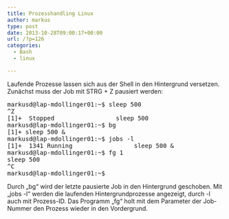 ```yaml
---
title: Prozesshandling Linux
author: markus
type: post
date: 2013-10-28T09:00:17+00:00
url: /?p=126
categories:
  - Bash
  - linux

---
```

Laufende Prozesse lassen sich aus der Shell in den Hintergrund versetzen. Zunächst muss der Job mit STRG + Z pausiert werden: 

<pre>markusd@lap-mdollinger01:~$ sleep 500
^Z
[1]+  Stopped                 sleep 500
markusd@lap-mdollinger01:~$ bg
[1]+ sleep 500 &
markusd@lap-mdollinger01:~$ jobs -l
[1]+  1341 Running                 sleep 500 &
markusd@lap-mdollinger01:~$ fg 1
sleep 500
^C
markusd@lap-mdollinger01:~$ 
</pre>

Durch &#8222;bg&#8220; wird der letzte pausierte Job in den Hintergrund geschoben. Mit &#8222;jobs -l&#8220; werden die laufenden Hintergrundprozesse angezeigt, durch -l auch mit Prozess-ID. Das Programm &#8222;fg&#8220; holt mit dem Parameter der Job-Nummer den Prozess wieder in den Vordergrund.